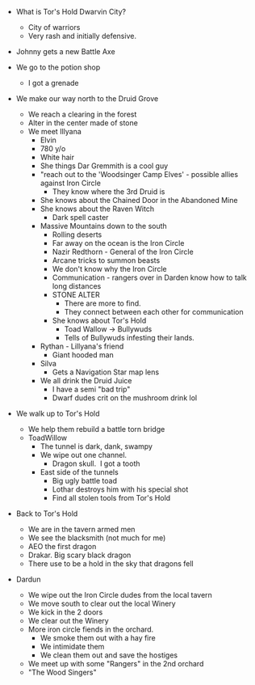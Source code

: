 -   What is Tor's Hold Dwarvin City?
	-   City of warriors
	-   Very rash and initially defensive.

-   Johnny gets a new Battle Axe
-   We go to the potion shop
	-   I got a grenade

-   We make our way north to the Druid Grove
	-   We reach a clearing in the forest
	-   Alter in the center made of stone
	-   We meet Illyana
		-   Elvin
		-   780 y/o
		-   White hair
		-   She things Dar Gremmith is a cool guy
		-   "reach out to the 'Woodsinger Camp Elves' - possible allies against Iron Circle
			-   They know where the 3rd Druid is
		-   She knows about the Chained Door in the Abandoned Mine
		-   She knows about the Raven Witch
			-   Dark spell caster
		-   Massive Mountains down to the south
			-   Rolling deserts
			-   Far away on the ocean is the Iron Circle
			-   Nazir Redthorn - General of the Iron Circle
			-   Arcane tricks to summon beasts
			-   We don't know why the Iron Circle
			-   Communication - rangers over in Darden know how to talk long distances
			-   STONE ALTER
				-   There are more to find.
				-   They connect between each other for communication
			-   She knows about Tor's Hold
				-   Toad Wallow -> Bullywuds
				-   Tells of Bullywuds infesting their lands.
		-   Rythan - Lillyana's friend
			-   Giant hooded man
		-   Silva
			-   Gets a Navigation Star map lens
		-   We all drink the Druid Juice
			-   I have a semi "bad trip"
			-   Dwarf dudes crit on the mushroom drink lol
-   We walk up to Tor's Hold
	-   We help them rebuild a battle torn bridge
	-   ToadWillow
		-   The tunnel is dark, dank, swampy
		-   We wipe out one channel.
			-   Dragon skull.  I got a tooth
		-   East side of the tunnels
			-   Big ugly battle toad
			-   Lothar destroys him with his special shot
			-   Find all stolen tools from Tor's Hold

-   Back to Tor's Hold
	-   We are in the tavern armed men
	-   We see the blacksmith (not much for me)
	- AEO the first dragon
	- Drakar. Big scary black dragon
	- There use to be a hold in the sky that dragons fell

-   Dardun
	-   We wipe out the Iron Circle dudes from the local tavern
	-   We move south to clear out the local Winery
	-   We kick in the 2 doors
	-   We clear out the Winery
	-   More iron circle fiends in the orchard.
		-   We smoke them out with a hay fire
		-   We intimidate them
		-   We clean them out and save the hostiges
	-   We meet up with some "Rangers" in the 2nd orchard
	-   "The Wood Singers"
